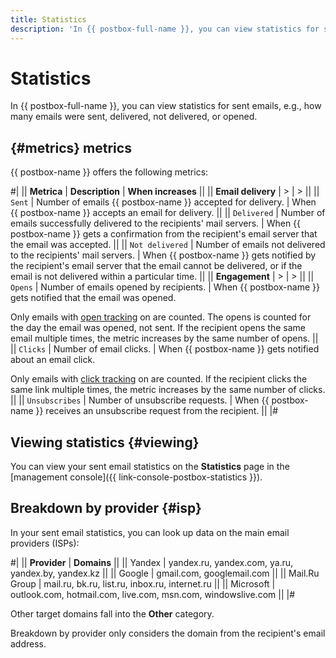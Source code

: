 ```yaml
---
title: Statistics
description: 'In {{ postbox-full-name }}, you can view statistics for sent emails: how many emails were sent, delivered/not delivered, opened, the number of email clicks.'
---
```


# Statistics

In {{ postbox-full-name }}, you can view statistics for sent emails, e.g., how many emails were sent, delivered, not delivered, or opened.

## {#metrics} metrics

{{ postbox-name }} offers the following metrics:

#|
|| **Metrica** | **Description** | **When increases** ||
|| **Email delivery** | > | > ||
|| `Sent` | Number of emails {{ postbox-name }} accepted for delivery. | When {{ postbox-name }} accepts an email for delivery. ||
|| `Delivered` | Number of emails successfully delivered to the recipients' mail servers. | When {{ postbox-name }} gets a confirmation from the recipient's email server that the email was accepted. ||
|| `Not delivered` | Number of emails not delivered to the recipients' mail servers. | When {{ postbox-name }} gets notified by the recipient's email server that the email cannot be delivered, or if the email is not delivered within a particular time. ||
|| **Engagement** | > | > ||
|| `Opens` | Number of emails opened by recipients. | When {{ postbox-name }} gets notified that the email was opened.

Only emails with [open tracking](mail-opened.md#setup) on are counted. The opens is counted for the day the email was opened, not sent. If the recipient opens the same email multiple times, the metric increases by the same number of opens. ||
|| `Clicks` | Number of email clicks. | When {{ postbox-name }} gets notified about an email click.

Only emails with [click tracking](click-tracking.md#setup) on are counted. If the recipient clicks the same link multiple times, the metric increases by the same number of clicks. ||
|| `Unsubscribes` | Number of unsubscribe requests. | When {{ postbox-name }} receives an unsubscribe request from the recipient. ||
|#


## Viewing statistics {#viewing}

You can view your sent email statistics on the **Statistics** page in the [management console]({{ link-console-postbox-statistics }}).

## Breakdown by provider {#isp}

In your sent email statistics, you can look up data on the main email providers (ISPs):

#|
|| **Provider** | **Domains** ||
|| Yandex | yandex.ru, yandex.com, ya.ru, yandex.by, yandex.kz ||
|| Google | gmail.com, googlemail.com ||
|| Mail.Ru Group | mail.ru, bk.ru, list.ru, inbox.ru, internet.ru ||
|| Microsoft | outlook.com, hotmail.com, live.com, msn.com, windowslive.com ||
|#

Other target domains fall into the **Other** category.

Breakdown by provider only considers the domain from the recipient's email address.
